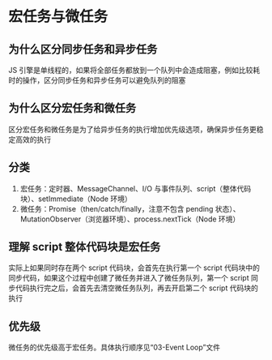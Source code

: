 # 宏任务与微任务

## 为什么区分同步任务和异步任务

JS 引擎是单线程的，如果将全部任务都放到一个队列中会造成阻塞，例如比较耗时的操作，区分同步任务和异步任务可以避免队列的阻塞

## 为什么区分宏任务和微任务

区分宏任务和微任务是为了给异步任务的执行增加优先级选项，确保异步任务更稳定高效的执行

## 分类

1. 宏任务：定时器、MessageChannel、I/O 与事件队列、script（整体代码块）、setImmediate（Node 环境）
2. 微任务：Promise（then/catch/finally，注意不包含 pending 状态）、MutationObserver（浏览器环境）、process.nextTick（Node 环境）

## 理解 script 整体代码块是宏任务

实际上如果同时存在两个 script 代码块，会首先在执行第一个 script 代码块中的同步代码，如果这个过程中创建了微任务并进入了微任务队列，第一个 script 同步代码执行完之后，会首先去清空微任务队列，再去开启第二个 script 代码块的执行

## 优先级

微任务的优先级高于宏任务。具体执行顺序见“03-Event Loop”文件
